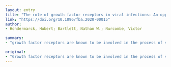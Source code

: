 ```yaml
---
layout: entry
title: "The role of growth factor receptors in viral infections: An opportunity for drug repurposing against emerging viral diseases such as COVID-19?"
link: "https://doi.org/10.1096/fba.2020-00015"
author:
- Hondermarck, Hubert; Bartlett, Nathan W.; Nurcombe, Victor

summary:
- "growth factor receptors are known to be involved in the process of viral infection. repurposing drugs that have initially been developed may prove to be a fast track to effective therapies against emerging new viral infections. The coronavirus disease 19 (COVID-19) may prove effective. It may also prove effective in preventing emerging new viruses. Growth factor receptor signaling in cancer may be fast track. Many viruses use receptors to physically attach to cell surface and internalize. They also divert receptor tyrosine kinase receptors."

original:
- "Growth factor receptors are known to be involved in the process of viral infection. Many viruses not only use growth factor receptors to physically attach to the cell surface and internalize, but also divert receptor tyrosine kinase signaling in order to replicate. Thus, repurposing drugs that have initially been developed to target growth factor receptors and their signaling in cancer may prove to be a fast track to effective therapies against emerging new viral infections, including the coronavirus disease 19 (COVID-19)."
---
```


